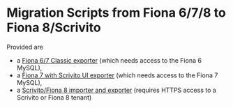 # Migration Scripts from Fiona 6/7/8 to Fiona 8/Scrivito

Provided are

* a [Fiona 6/7 Classic exporter](https://github.com/infopark/cms-migrations/tree/master/fiona_classic_export) (which needs access to the Fiona 6 MySQL),
* a [Fiona 7 with Scrivito UI exporter](https://github.com/infopark/cms-migrations/tree/master/fiona7_export) (which needs access to the Fiona 7 MySQL),
* a [Scrivito/Fiona 8 importer and exporter](https://github.com/infopark/cms-migrations/tree/master/scrivito_import_export) (requires HTTPS access to a Scrivito or Fiona 8 tenant)
